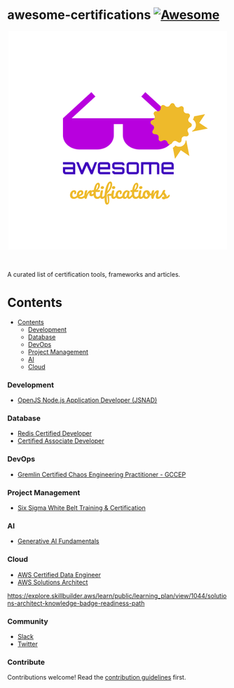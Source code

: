 # awesome-certifications [![Awesome](https://awesome.re/badge.svg)](https://awesome.re)
<p align="center">
<a href="https://">
    <img src="https://raw.githubusercontent.com/BTDevelop/awesome-certifications/main/logo.png"
         alt="awesome certifications logo" title="awesome certifications"
    />
</a>
</p>
</br>

A curated list of certification tools, frameworks and articles.

# Contents

- [Contents](#contents)
    - [Development](#development)
    - [Database](#database)
    - [DevOps](#devops)
    - [Project Management](#project-management)
    - [AI](#ai)
    - [Cloud](#cloud)

### Development

- [OpenJS Node.js Application Developer (JSNAD)](https://training.linuxfoundation.org/certification/jsnad)

### Database

- [Redis Certified Developer](https://university.redis.com/certification-enrollment)
- [Certified Associate Developer](https://learn.mongodb.com/pages/mongodb-associate-developer-exam)

### DevOps

- [Gremlin Certified Chaos Engineering Practitioner - GCCEP](https://www.gremlin.com/certification)

### Project Management

- [Six Sigma White Belt Training & Certification](https://www.sixsigmaonline.org/six-sigma-white-belt-certification)

### AI

- [Generative AI Fundamentals](https://www.databricks.com/resources/learn/training/generative-ai-fundamentals)

### Cloud

- [AWS Certified Data Engineer](https://explore.skillbuilder.aws/learn/course/external/view/elearning/18609/exam-prep-official-pretest-aws-certified-data-engineer-associate-dea-c01-english)
- [AWS Solutions Architect](https://explore.skillbuilder.aws/learn/public/learning_plan/view/1044/solutions-architect-knowledge-badge-readiness-path)


https://explore.skillbuilder.aws/learn/public/learning_plan/view/1044/solutions-architect-knowledge-badge-readiness-path
### Community

- [Slack](.slack.com)
- [Twitter](https://twitter.com/)

### Contribute
Contributions welcome! Read the [contribution guidelines](contributing.md) first.
